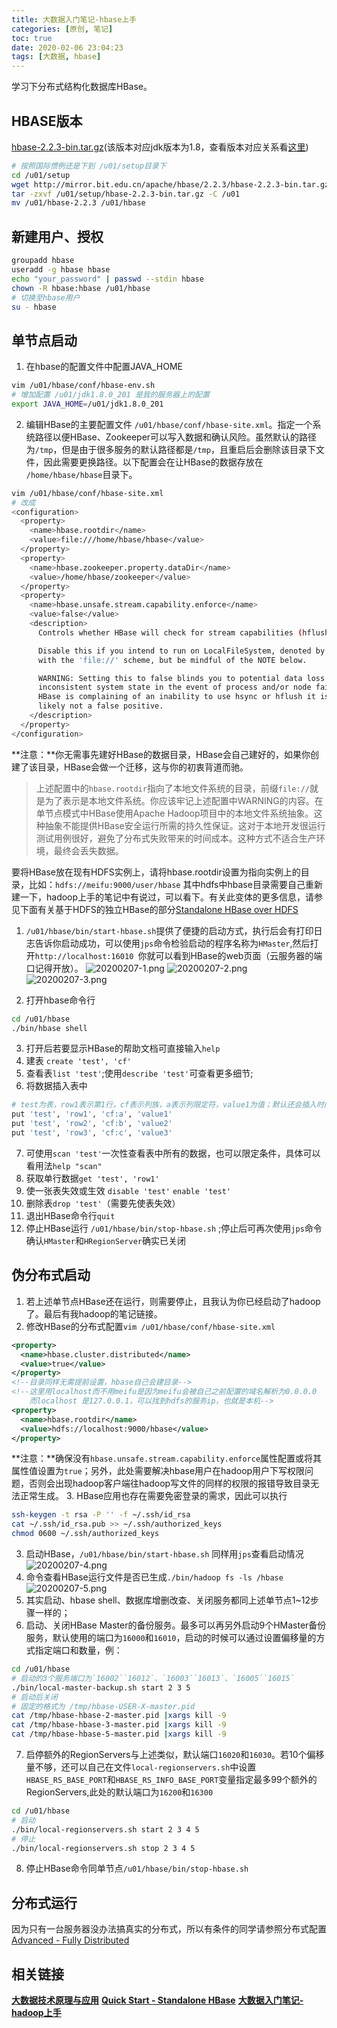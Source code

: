 ```yaml
---
title: 大数据入门笔记-hbase上手
categories: [原创, 笔记]
toc: true
date: 2020-02-06 23:04:23
tags: [大数据, hbase]
---
```

学习下分布式结构化数据库HBase。
<!--more-->
## HBASE版本
[hbase-2.2.3-bin.tar.gz](http://mirror.bit.edu.cn/apache/hbase/2.2.3/hbase-2.2.3-bin.tar.gz)(该版本对应jdk版本为1.8，查看版本对应关系看[这里](https://hbase.apache.org/book.html#java))
```bash
# 按照国际惯例还是下到 /u01/setup目录下
cd /u01/setup
wget http://mirror.bit.edu.cn/apache/hbase/2.2.3/hbase-2.2.3-bin.tar.gz
tar -zxvf /u01/setup/hbase-2.2.3-bin.tar.gz -C /u01
mv /u01/hbase-2.2.3 /u01/hbase
```
## 新建用户、授权
```bash
groupadd hbase
useradd -g hbase hbase
echo "your_password" | passwd --stdin hbase
chown -R hbase:hbase /u01/hbase
# 切换至hbase用户
su - hbase
```
## 单节点启动
1. 在hbase的配置文件中配置JAVA_HOME
```bash
vim /u01/hbase/conf/hbase-env.sh
# 增加配置 /u01/jdk1.8.0_201 是我的服务器上的配置
export JAVA_HOME=/u01/jdk1.8.0_201
```
2. 编辑HBase的主要配置文件 `/u01/hbase/conf/hbase-site.xml`。指定一个系统路径以便HBase、Zookeeper可以写入数据和确认风险。虽然默认的路径为`/tmp`，但是由于很多服务的默认路径都是`/tmp`，且重启后会删除该目录下文件，因此需要更换路径。以下配置会在让HBase的数据存放在 `/home/hbase/hbase`目录下。
```bash
vim /u01/hbase/conf/hbase-site.xml
# 改成
<configuration>
  <property>
    <name>hbase.rootdir</name>
    <value>file:///home/hbase/hbase</value>
  </property>
  <property>
    <name>hbase.zookeeper.property.dataDir</name>
    <value>/home/hbase/zookeeper</value>
  </property>
  <property>
    <name>hbase.unsafe.stream.capability.enforce</name>
    <value>false</value>
    <description>
      Controls whether HBase will check for stream capabilities (hflush/hsync).

      Disable this if you intend to run on LocalFileSystem, denoted by a rootdir
      with the 'file://' scheme, but be mindful of the NOTE below.

      WARNING: Setting this to false blinds you to potential data loss and
      inconsistent system state in the event of process and/or node failures. If
      HBase is complaining of an inability to use hsync or hflush it is most
      likely not a false positive.
    </description>
  </property>
</configuration>
```
**注意：**你无需事先建好HBase的数据目录，HBase会自己建好的，如果你创建了该目录，HBase会做一个迁移，这与你的初衷背道而驰。
> 上述配置中的`hbase.rootdir`指向了本地文件系统的目录，前缀`file://`就是为了表示是本地文件系统。你应该牢记上述配置中WARNING的内容。在单节点模式中HBase使用Apache Hadoop项目中的本地文件系统抽象。这种抽象不能提供HBase安全运行所需的持久性保证。这对于本地开发很运行测试用例很好，避免了分布式失败带来的时间成本。这种方式不适合生产环境，最终会丢失数据。

要将HBase放在现有HDFS实例上，请将hbase.rootdir设置为指向实例上的目录，比如：`hdfs://meifu:9000/user/hbase` 其中hdfs中hbase目录需要自己重新建一下，hadoop上手的笔记中有说过，可以看下。有关此变体的更多信息，请参见下面有关基于HDFS的独立HBase的部分[Standalone HBase over HDFS](https://hbase.apache.org/book.html#standalone_dist)

1. `/u01/hbase/bin/start-hbase.sh`提供了便捷的启动方式，执行后会有打印日志告诉你启动成功，可以使用`jps`命令检验启动的程序名称为`HMaster`,然后打开`http://localhost:16010 `你就可以看到HBase的web页面（云服务器的端口记得开放）。
![20200207-1.png](/img/blog/20200207-1.png)
![20200207-2.png](/img/blog/20200207-2.png)
![20200207-3.png](/img/blog/20200207-3.png)

2. 打开hbase命令行
```bash
cd /u01/hbase
./bin/hbase shell
```
3. 打开后若要显示HBase的帮助文档可直接输入`help`
4. 建表 `create 'test', 'cf'`
5. 查看表`list 'test'`;使用`describe 'test'`可查看更多细节;
6. 将数据插入表中
```bash
# test为表，row1表示第1行，cf表示列族，a表示列限定符，value1为值；默认还会插入时间戳，也可以自己插入
put 'test', 'row1', 'cf:a', 'value1'
put 'test', 'row2', 'cf:b', 'value2'
put 'test', 'row3', 'cf:c', 'value3'
```
7. 可使用`scan 'test'`一次性查看表中所有的数据，也可以限定条件，具体可以看用法`help "scan"`
8. 获取单行数据`get 'test', 'row1'`
9. 使一张表失效或生效 `disable 'test'` `enable 'test'`
10. 删除表`drop 'test'`（需要先使表失效）
11. 退出HBase命令行`quit`
12. 停止HBase运行 `/u01/hbase/bin/stop-hbase.sh` ;停止后可再次使用`jps`命令确认`HMaster`和`HRegionServer`确实已关闭

## 伪分布式启动
1. 若上述单节点HBase还在运行，则需要停止，且我认为你已经启动了hadoop了。最后有我hadoop的笔记链接。
2. 修改HBase的分布式配置`vim /u01/hbase/conf/hbase-site.xml`
```xml
<property>
  <name>hbase.cluster.distributed</name>
  <value>true</value>
</property>
<!--目录同样无需提前设置，hbase自己会建目录-->
<!--这里用localhost而不用meifu是因为meifu会被自己之前配置的域名解析为0.0.0.0
    而localhost 是127.0.0.1，可以找到hdfs的服务ip，也就是本机-->
<property>
  <name>hbase.rootdir</name>
  <value>hdfs://localhost:9000/hbase</value>
</property>
```
**注意：**确保没有`hbase.unsafe.stream.capability.enforce`属性配置或将其属性值设置为`true`；另外，此处需要解决hbase用户在hadoop用户下写权限问题，否则会出现hadoop客户端往hadoop写文件的同样的权限的报错导致目录无法正常生成。
3. HBase应用也存在需要免密登录的需求，因此可以执行
```bash
ssh-keygen -t rsa -P '' -f ~/.ssh/id_rsa
cat ~/.ssh/id_rsa.pub >> ~/.ssh/authorized_keys
chmod 0600 ~/.ssh/authorized_keys
```
3. 启动HBase，`/u01/hbase/bin/start-hbase.sh` 同样用`jps`查看启动情况
![20200207-4.png](/img/blog/20200207-4.png)
4. 命令查看HBase运行文件是否已生成`./bin/hadoop fs -ls /hbase`
![20200207-5.png](/img/blog/20200207-5.png)
5. 其实启动、hbase shell、数据库增删改查、关闭服务都同上述单节点1~12步骤一样的；
6. 启动、关闭HBase Master的备份服务。最多可以再另外启动9个HMaster备份服务，默认使用的端口为`16000`和`16010`，启动的时候可以通过设置偏移量的方式指定端口和数量，例：
```bash
cd /u01/hbase
# 启动的3个服务端口为`16002``16012`、`16003``16013`、`16005``16015`
./bin/local-master-backup.sh start 2 3 5
# 启动后关闭
# 固定的格式为 /tmp/hbase-USER-X-master.pid
cat /tmp/hbase-hbase-2-master.pid |xargs kill -9
cat /tmp/hbase-hbase-3-master.pid |xargs kill -9
cat /tmp/hbase-hbase-5-master.pid |xargs kill -9
```
7. 启停额外的RegionServers与上述类似，默认端口`16020`和`16030`。若10个偏移量不够，还可以自己在文件`local-regionservers.sh`中设置`HBASE_RS_BASE_PORT`和`HBASE_RS_INFO_BASE_PORT`变量指定最多99个额外的RegionServers,此处的默认端口为`16200`和`16300`
```bash
cd /u01/hbase
# 启动
./bin/local-regionservers.sh start 2 3 4 5
# 停止
./bin/local-regionservers.sh stop 2 3 4 5
```
8. 停止HBase命令同单节点`/u01/hbase/bin/stop-hbase.sh`

## 分布式运行
因为只有一台服务器没办法搞真实的分布式，所以有条件的同学请参照分布式配置[Advanced - Fully Distributed](https://hbase.apache.org/book.html#quickstart_fully_distributed)

## 相关链接
[**大数据技术原理与应用**](https://study.163.com/course/courseMain.htm?courseId=1002887002)
[**Quick Start - Standalone HBase**](https://hbase.apache.org/book.html#quickstart)
[**大数据入门笔记-hadoop上手**](/2020/02/05/大数据入门笔记-hadoop上手/)